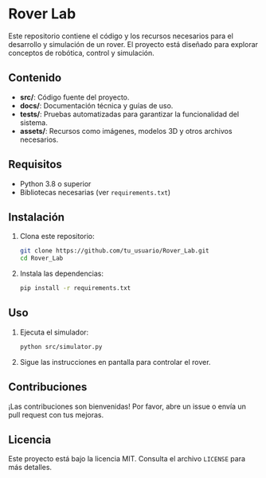 # Rover Lab

Este repositorio contiene el código y los recursos necesarios para el desarrollo y simulación de un rover. El proyecto está diseñado para explorar conceptos de robótica, control y simulación.

## Contenido

- **src/**: Código fuente del proyecto.
- **docs/**: Documentación técnica y guías de uso.
- **tests/**: Pruebas automatizadas para garantizar la funcionalidad del sistema.
- **assets/**: Recursos como imágenes, modelos 3D y otros archivos necesarios.

## Requisitos

- Python 3.8 o superior
- Bibliotecas necesarias (ver `requirements.txt`)

## Instalación

1. Clona este repositorio:
    ```bash
    git clone https://github.com/tu_usuario/Rover_Lab.git
    cd Rover_Lab
    ```
2. Instala las dependencias:
    ```bash
    pip install -r requirements.txt
    ```

## Uso

1. Ejecuta el simulador:
    ```bash
    python src/simulator.py
    ```
2. Sigue las instrucciones en pantalla para controlar el rover.

## Contribuciones

¡Las contribuciones son bienvenidas! Por favor, abre un issue o envía un pull request con tus mejoras.

## Licencia

Este proyecto está bajo la licencia MIT. Consulta el archivo `LICENSE` para más detalles.
